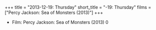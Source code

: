 +++
title = "2013-12-19: Thursday"
short_title = "-19: Thursday"
films = ["Percy Jackson: Sea of Monsters (2013)"]
+++


* Film: Percy Jackson: Sea of Monsters (2013) 0

